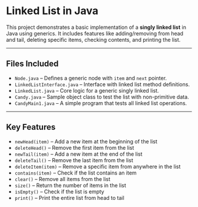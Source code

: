 # Linked List in Java

This project demonstrates a basic implementation of a **singly linked list** in Java using generics. It includes features like adding/removing from head and tail, deleting specific items, checking contents, and printing the list.

---

## Files Included

- `Node.java` – Defines a generic node with `item` and `next` pointer.
- `LinkedListInterface.java` – Interface with linked list method definitions.
- `LinkedList.java` – Core logic for a generic singly linked list.
- `Candy.java` – Sample object class to test the list with non-primitive data.
- `CandyMain1.java` – A simple program that tests all linked list operations.

---

## Key Features

- `newHead(item)` – Add a new item at the beginning of the list
- `deleteHead()` – Remove the first item from the list
- `newTail(item)` – Add a new item at the end of the list
- `deleteTail()` – Remove the last item from the list
- `deleteItem(item)` – Remove a specific item from anywhere in the list
- `contains(item)` – Check if the list contains an item
- `clear()` – Remove all items from the list
- `size()` – Return the number of items in the list
- `isEmpty()` – Check if the list is empty
- `print()` – Print the entire list from head to tail

